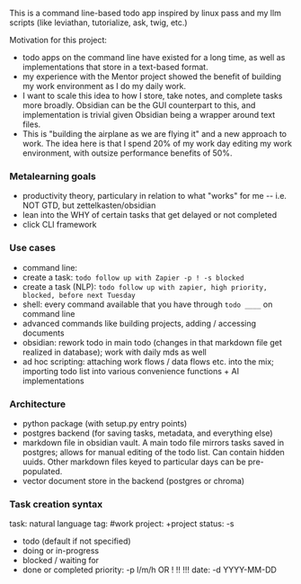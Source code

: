 This is a command line-based todo app inspired by linux pass and my llm scripts (like leviathan, tutorialize, ask, twig, etc.)

Motivation for this project:
- todo apps on the command line have existed for a long time, as well as implementations that store in a text-based format.
- my experience with the Mentor project showed the benefit of building my work environment as I do my daily work.
- I want to scale this idea to how I store, take notes, and complete tasks more broadly. Obsidian can be the GUI counterpart to this, and implementation is trivial given Obsidian being a wrapper around text files.
- This is "building the airplane as we are flying it" and a new approach to work. The idea here is that I spend 20% of my work day editing my work environment, with outsize performance benefits of 50%.

### Metalearning goals
- productivity theory, particulary in relation to what "works" for me -- i.e. NOT GTD, but zettelkasten/obsidian
 - lean into the WHY of certain tasks that get delayed or not completed
- click CLI framework

### Use cases
- command line:
 - create a task: `todo follow up with Zapier -p ! -s blocked`
 - create a task (NLP): `todo follow up with zapier, high priority, blocked, before next Tuesday`
- shell: every command available that you have through `todo ____` on command line
 - advanced commands like building projects, adding / accessing documents
- obsidian: rework todo in main todo (changes in that markdown file get realized in database); work with daily mds as well
- ad hoc scripting: attaching work flows / data flows etc. into the mix; importing todo list into various convenience functions + AI implementations 

### Architecture
- python package (with setup.py entry points)
- postgres backend (for saving tasks, metadata, and everything else)
- markdown file in obsidian vault. A main todo file mirrors tasks saved in postgres; allows for manual editing of the todo list. Can contain hidden uuids. Other markdown files keyed to particular days can be pre-populated.
- vector document store in the backend (postgres or chroma)

### Task creation syntax
task: natural language
tag: #work
project: +project
status: -s
- todo (default if not specified)
- doing or in-progress
- blocked / waiting for
- done or completed
priority: -p l/m/h OR ! !! !!!
date: -d YYYY-MM-DD

